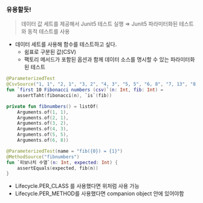 
### 유용할듯! 
> 데이터 값 세트를 제공해서 Junit5 테스트 실행
⇒ Junit5 파라미터화된 테스트와 동적 테스트를 사용
>

- 데이터 세트를 사용해 함수를 테스트하고 싶다.
  - 쉼표로 구분된 값(CSV)
  - 팩토리 메서드가 포함된 옵션과 함께 데이터 소스를 명시할 수 있는 파라미터화된 테스트

```kotlin
@ParameterizedTest
@CsvSource("1, 1", "2, 1", "3, 2", "4, 3", "5, 5", "6, 8", "7, 13", "8, 21", "9, 34", "10, 55")
fun `first 10 Fibonacci numbers (csv)`(n: Int, fib: Int) = 
    assertTaht(fibonacci(n), `is`(fib))
```

```kotlin
private fun fibnumbers() = listOf(
    Arguments.of(1, 1),
    Arguments.of(2, 1),
    Arguments.of(3, 2),
    Arguments.of(4, 3),
    Arguments.of(5, 5),
    Arguments.of(6, 8))

@ParameterizedTest(name = "fib({0}) = {1}")
@MethodSource("fibnumbers")
fun `피보나치 수열`(n: Int, expected: Int) {
    assertEquals(expected, fib(n))
}
```

- Lifecycle.PER_CLASS 를 사용했다면 위처럼 사용 가능
- Lifecycle.PER_METHOD를 사용했다면 companion object 안에 있어야함